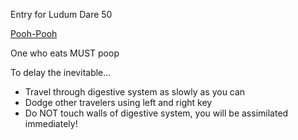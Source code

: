 Entry for Ludum Dare 50

[Pooh-Pooh](https://ldjam.com/events/ludum-dare/50/pooh-pooh)

One who eats MUST poop

To delay the inevitable…
- Travel through digestive system as slowly as you can 
- Dodge other travelers using left and right key
- Do NOT touch walls of digestive system, you will be assimilated immediately!
